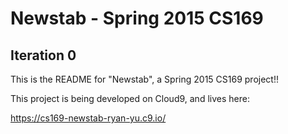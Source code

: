 # Newstab - Spring 2015 CS169 #

## Iteration 0 ##

This is the README for "Newstab", a Spring 2015 CS169 project!!

This project is being developed on Cloud9, and lives here:

https://cs169-newstab-ryan-yu.c9.io/
